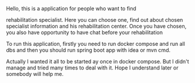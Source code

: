 

Hello, this is a application for people who want to find

rehabilitation specialist. Here you can choose one, find out
about chosen specialist information and his rehabilitation center.
Once you have chosen, you also have opportunity to have chat before your rehabilitation

To run this application, firstly you need to run docker compose and run all dbs and
then you should run spring boot app with idea or mvn cmd. 

Actually I wanted it all to be started ay once in docker compose. 
But I didn't manage and tried many times to deal with it. Hope I understand later
or somebody will help me.

